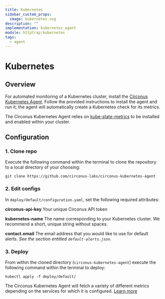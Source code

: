 ```yaml
---
title: Kubernetes
sidebar_custom_props:
  image: kubernetes.svg
description: ""
implementation: kubernetes_agent
module: httptrap:kubernetes
tags:
  - agent
---
```


# Kubernetes

## Overview

For automated monitoring of a Kubernetes cluster, install the [Circonus Kubernetes Agent](https://docs.circonus.com/circonus/integrations/agents/circonus-kubernetes-agent/). Follow the provided instructions to install the agent and run it; the agent will automatically create a Kubernetes check for its metrics.

The Circonus Kubernetes Agent relies on [kube-state-metrics](https://github.com/kubernetes/kube-state-metrics) to be installed and enabled within your cluster.

## Configuration

### 1. Clone repo

Execute the following command within the terminal to clone the repository to a local directory of your choosing:

```
git clone https://github.com/circonus-labs/circonus-kubernetes-agent
```

### 2. Edit configs

In `deploy/default/configuration.yaml`, set the following required attributes:

**circonus-api-key**
Your unique Circonus API token

**kubernetes-name**
The name corresponding to your Kubernetes cluster. We recommend a short, unique string without spaces.

**contact.email**
The email address that you would like to use for default alerts. _See the section entitled `default-alerts.json`._

### 3. Deploy

From within the cloned directory (`circonus-kubernetes-agent`) execute the following command within the terminal to deploy:

```
kubectl apply -f deploy/default/
```

The Circonus Kubernetes Agent will fetch a variety of different metrics depending on the services for which it is configured. [Learn more](https://docs.circonus.com/circonus/integrations/agents/circonus-kubernetes-agent/#configuration-options)
